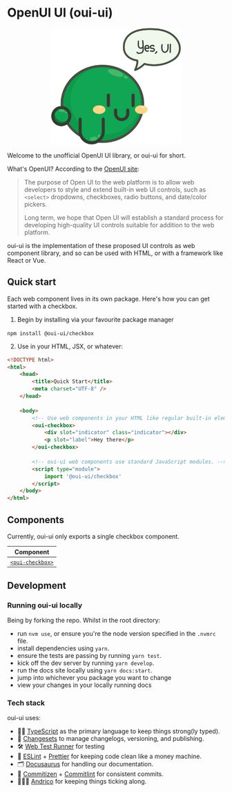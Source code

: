 # OpenUI UI (oui-ui)

<div align="center">
<img width="300" src="./images/yui-speech.png" alt="image of Yui, the OpenUI UI mascot" ></img>
</div>

Welcome to the unofficial OpenUI UI library, or oui-ui for short.

What's OpenUI? According to the [OpenUI site](https://open-ui.org/):

> The purpose of Open UI to the web platform is to allow web developers to style and extend built-in web UI controls, such as `<select>` dropdowns, checkboxes, radio buttons, and date/color pickers.
>
> Long term, we hope that Open UI will establish a standard process for developing high-quality UI controls suitable for addition to the web platform.

oui-ui is the implementation of these proposed UI controls as web component library, and so can be used with HTML, or with a framework like React or Vue.

## Quick start

Each web component lives in its own package. Here's how you can get started with a checkbox.

1. Begin by installing via your favourite package manager

`npm install @oui-ui/checkbox`

2. Use in your HTML, JSX, or whatever:

```html
<!DOCTYPE html>
<html>
    <head>
        <title>Quick Start</title>
        <meta charset="UTF-8" />
    </head>

    <body>
        <!-- Use web components in your HTML like regular built-in elements. -->
        <oui-checkbox>
            <div slot="indicator" class="indicator"></div>
            <p slot="label">Hey there</p>
        </oui-checkbox>

        <!-- oui-ui web components use standard JavaScript modules. -->
        <script type="module">
            import '@oui-ui/checkbox'
        </script>
    </body>
</html>
```

## Components

Currently, oui-ui only exports a single checkbox component.

| Component                                                                             |
| ------------------------------------------------------------------------------------- |
| [`<oui-checkbox>`](https://github.com/andrico1234/oui-ui/tree/main/packages/checkbox) |

## Development

### Running oui-ui locally

Being by forking the repo. Whilst in the root directory:

-   run `nvm use`, or ensure you're the node version specified in the `.nvmrc` file.
-   install dependencies using `yarn`.
-   ensure the tests are passing by running `yarn test`.
-   kick off the dev server by running `yarn develop`.
-   run the docs site locally using `yarn docs:start`.
-   jump into whichever you package you want to change
-   view your changes in your locally running docs

### Tech stack

oui-ui uses:

-   💪🏾 [TypeScript](https://www.typescriptlang.org/) as the primary language to keep things strong(ly typed).
-   📝 [Changesets](https://github.com/atlassian/changesets) to manage changelogs, versioning, and publishing.
-   🛠 [Web Test Runner](https://github.com/modernweb-dev/web) for testing
-   🧼 [ESLint](https://eslint.org/) + [Prettier](https://prettier.io/) for keeping code clean like a money machine.
-   🗂 [Docusaurus](https://docusaurus.io/) for handling our documentation.
-   🤖 [Commitizen](http://commitizen.github.io/cz-cli/) + [Commitlint](https://commitlint.js.org/#/) for consistent commits.
-   🙋🏽‍♂️ [Andrico](https://twitter.com/AndricoKaroulla) for keeping things ticking along.
